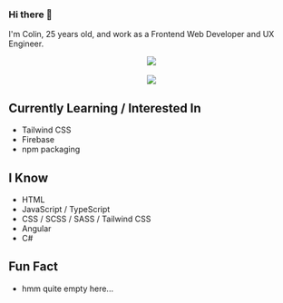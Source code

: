 ### Hi there 👋
I'm Colin, 25 years old, and work as a Frontend Web Developer and UX Engineer.

<div align="center">
  <img align="center" src="https://github-readme-stats.vercel.app/api?username=colfin-96&count_private=true&show_icons=true&include_all_commits=true&bg_color=20,281489,7432a8,0088a3&icon_color=FBF421&text_color=FBF421&title_color=B4ED1F">
  <br><br>
  <img align="center" src="https://github-readme-stats.vercel.app/api/top-langs/?username=colfin-96&layout=compact&bg_color=20,281489,7432a8,0088a3&icon_color=FBF421&text_color=FBF421&title_color=B4ED1F">
</div>

<!--
**colfin-96/colfin-96** is a ✨ _special_ ✨ repository because its `README.md` (this file) appears on your GitHub profile.

Here are some ideas to get you started:

- 🔭 I’m currently working on ...
- 🌱 I’m currently learning ...
- 👯 I’m looking to collaborate on ...
- 🤔 I’m looking for help with ...
- 💬 Ask me about ...
- 📫 How to reach me: ...
- 😄 Pronouns: ...
- ⚡ Fun fact: ...
-->

## Currently Learning / Interested In
- Tailwind CSS
- Firebase
- npm packaging

## I Know
- HTML
- JavaScript / TypeScript
- CSS / SCSS / SASS / Tailwind CSS
- Angular
- C#

## Fun Fact
- hmm quite empty here...
